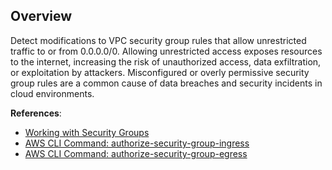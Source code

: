 ## Overview

Detect modifications to VPC security group rules that allow unrestricted traffic to or from 0.0.0.0/0. Allowing unrestricted access exposes resources to the internet, increasing the risk of unauthorized access, data exfiltration, or exploitation by attackers. Misconfigured or overly permissive security group rules are a common cause of data breaches and security incidents in cloud environments.

**References**:
- [Working with Security Groups](https://docs.aws.amazon.com/vpc/latest/userguide/VPC_SecurityGroups.html)
- [AWS CLI Command: authorize-security-group-ingress](https://docs.aws.amazon.com/cli/latest/reference/ec2/authorize-security-group-ingress.html)
- [AWS CLI Command: authorize-security-group-egress](https://docs.aws.amazon.com/cli/latest/reference/ec2/authorize-security-group-egress.html)